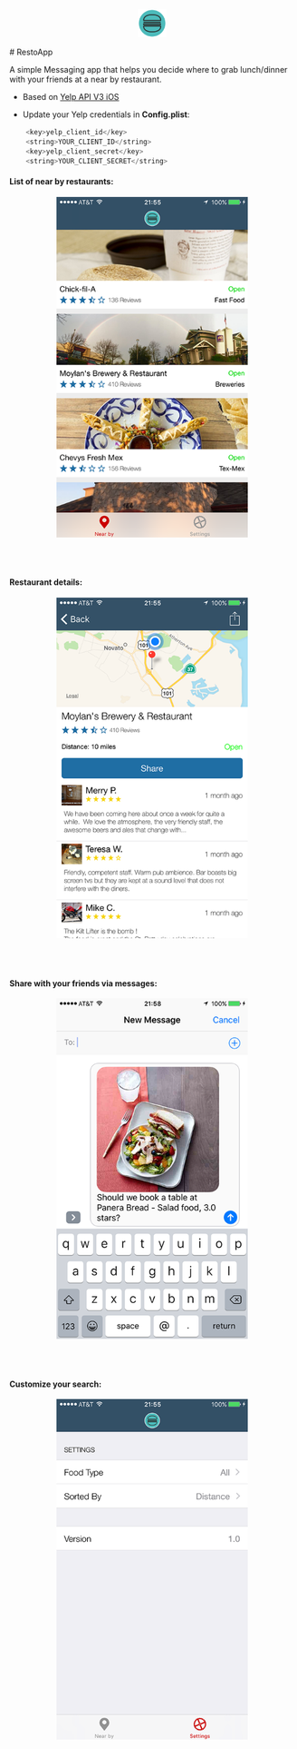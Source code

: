 <p align="center"><img width="50" height="50" src="Images/logo.png?raw=true"></p>
# RestoApp

A simple Messaging app that helps you decide where to grab lunch/dinner with your friends at a near by restaurant.

* Based on <a href="https://github.com/Yelp/yelp-ios">Yelp API V3 iOS</a>

* Update your Yelp credentials in <strong>Config.plist</strong>:

```python
	<key>yelp_client_id</key>
	<string>YOUR_CLIENT_ID</string>
	<key>yelp_client_secret</key>
	<string>YOUR_CLIENT_SECRET</string>
```
<h4>List of near by restaurants:</h4>
<p align="center"><img width="338" height="600" src="Images/RestoApp_1.PNG?raw=true"></p><br><br>
<h4>Restaurant details:</h4>
<p align="center"><img width="338" height="600" src="Images/RestoApp_2.PNG?raw=true"></p><br><br>
<h4>Share with your friends via messages:</h4>
<p align="center"><img width="338" height="600" src="Images/RestoApp_3.PNG?raw=true"></p><br><br>
<h4>Customize your search:</h4>
<p align="center"><img width="338" height="600" src="Images/RestoApp_4.PNG?raw=true"></p>
</p>

